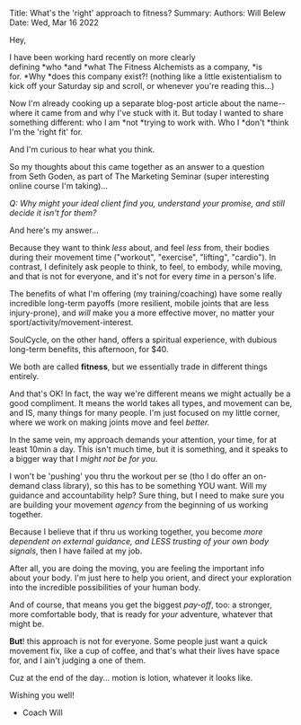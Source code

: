 Title:   What's the 'right' approach to fitness?
Summary: 
Authors: Will Belew
Date:    Wed, Mar 16 2022
        

Hey,

I have been working hard recently on more clearly defining *who *and *what The Fitness Alchemists as a company, *is for. *Why *does this company exist?! (nothing like a little existentialism to kick off your Saturday sip and scroll, or whenever you're reading this...)

Now I'm already cooking up a separate blog-post article about the name--where it came from and why I've stuck with it. But today I wanted to share something different: who I am *not *trying to work with. Who I *don't *think I'm the 'right fit' for.

And I'm curious to hear what you think.

So my thoughts about this came together as an answer to a question from Seth Goden, as part of The Marketing Seminar (super interesting online course I'm taking)...

*Q: Why might your ideal client find you, understand your promise, and still decide it isn't for them?*

And here's my answer...

Because they want to think *less* about, and feel *less* from, their bodies during their movement time ("workout", "exercise", "lifting", "cardio"). In contrast, I definitely ask people to think, to feel, to embody, while moving, and that is not for everyone, and it's not for every *time* in a person's life.
 

The benefits of what I'm offering (my training/coaching) have some really incredible long-term payoffs (more resilient, mobile joints that are less injury-prone), and *will* make you a more effective mover, no matter your sport/activity/movement-interest.


SoulCycle, on the other hand, offers a spiritual experience, with dubious long-term benefits, this afternoon, for $40.


We both are called **fitness**, but we essentially trade in different things entirely.

And that's OK! In fact, the way we're different means we might actually be a good compliment. It means the world takes all types, and movement can be, and IS, many things for many people. I'm just focused on my little corner, where we work on making joints move and feel *better.*


In the same vein, my approach demands your attention, your time, for at least 10min a day. This isn't much time, but it is something, and it speaks to a bigger way that I *might not be for you*.


I won't be 'pushing' you thru the workout per se (tho I do offer an on-demand class library), so this has to be something YOU want. Will my guidance and accountability help? Sure thing, but I need to make sure you are building your movement *agency* from the beginning of us working together.


Because I believe that if thru us working together, you become *more dependent on external guidance, and LESS trusting of your own body signals*, then I have failed at my job.


After all, you are doing the moving, you are feeling the important info about your body. I'm just here to help you orient, and direct your exploration into the incredible possibilities of your human body.


And of course, that means you get the biggest *pay-off*, too: a stronger, more comfortable body, that is ready for *your* adventure, whatever that might be.


**But**! this approach is not for everyone. Some people just want a quick movement fix, like a cup of coffee, and that's what their lives have space for, and I ain't judging a one of them.

Cuz at the end of the day... motion is lotion, whatever it looks like.

Wishing you well! 

- Coach Will

